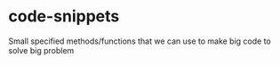 # code-snippets
Small specified methods/functions that we can use to make big code to solve big problem

